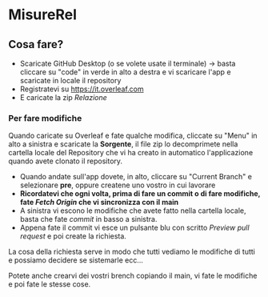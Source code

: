 # MisureRel

Cosa fare?
---------------------

* Scaricate GitHub Desktop (o se volete usate il terminale) -> basta cliccare su "code" in verde in alto a destra e vi scaricare l'app e scaricate in locale il repository
* Registratevi su https://it.overleaf.com
* E caricate la zip *Relazione*

### Per fare modifiche

Quando caricate su Overleaf e fate qualche modifica, cliccate su "Menu" in alto a sinistra e scaricate la **Sorgente**, il file zip lo decomprimete nella cartella locale del Repository che vi ha creato in automatico l'applicazione quando avete clonato il repository.
* Quando andate sull'app dovete, in alto, cliccare su "Current Branch" e selezionare **pre**, oppure createne uno vostro in cui lavorare
* **Ricordatevi che ogni volta, prima di fare un commit o di fare modifiche, fate *Fetch Origin* che vi sincronizza con il main**
* A sinistra vi escono le modifiche che avete fatto nella cartella locale, basta che fate *commit* in basso a sinistra.
* Appena fate il commit vi esce un pulsante blu con scritto *Preview pull request* e poi create la richiesta.

La cosa della richiesta serve in modo che tutti vediamo le modifiche di tutti e possiamo decidere se sistemarle ecc...

Potete anche crearvi dei vostri brench copiando il main, vi fate le modifiche e poi fate le stesse cose.


